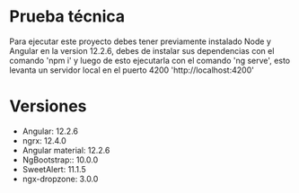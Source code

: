 # Prueba técnica
Para ejecutar este proyecto debes tener previamente instalado Node y Angular en la version 12.2.6, debes de 
instalar sus dependencias con el comando 'npm i' y luego de esto ejecutarla con el comando 'ng serve', esto levanta un servidor local en el puerto 4200 'http://localhost:4200'
# Versiones
- Angular:              12.2.6
- ngrx:                 12.4.0
- Angular material:     12.2.6
- NgBootstrap::         10.0.0
- SweetAlert:           11.1.5
- ngx-dropzone:         3.0.0
